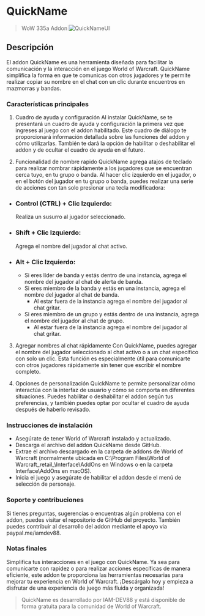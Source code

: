 # QuickName
> WoW 335a Addon
![QuickNameUI](https://drive.google.com/file/d/1sGo0ClJzrFTcNp3Hqfjex9hmFCQakxPK/view?usp=drive_link)
## Descripción
El addon QuickName es una herramienta diseñada para facilitar la comunicación y la interacción en el juego World of Warcraft. QuickName simplifica la forma en que te comunicas con otros jugadores y te permite realizar copiar su nombre en el chat con un clic durante encuentros en mazmorras y bandas.

### Características principales
1. Cuadro de ayuda y configuración
    Al instalar QuickName, se te presentará un cuadro de ayuda y configuración la primera vez que ingreses al juego con el addon habilitado. Este cuadro de diálogo te proporcionará información detallada sobre las funciones del addon y cómo utilizarlas. También te dará la opción de habilitar o deshabilitar el addon y de ocultar el cuadro de ayuda en el futuro.

2. Funcionalidad de nombre rapido
    QuickName agrega atajos de teclado para realizar nombrar rápidamente a los jugadores que se encuentran cerca tuyo, en tu grupo o banda. Al hacer clic izquierdo en el jugador, o en el botón del jugador en tu grupo o banda, puedes realizar una serie de acciones con tan solo presionar una tecla modificadora:
- ### Control (CTRL) + Clic Izquierdo:
    Realiza un susurro al jugador seleccionado.
- ### Shift + Clic Izquierdo:
    Agrega el nombre del jugador al chat activo.
- ### Alt + Clic Izquierdo:
    - Si eres líder de banda y estás dentro de una instancia, agrega el nombre del jugador al chat de alerta de banda.
    - Si eres miembro de la banda y estás en una instancia, agrega el nombre del jugador al chat de banda.
        - Al estar fuera de la instancia agrega el nombre del jugador al chat gritar.
    - Si eres miembro de un grupo y estás dentro de una instancia, agrega el nombre del jugador al chat de grupo.
        - Al estar fuera de la instancia agrega el nombre del jugador al chat gritar.

3. Agregar nombres al chat rápidamente
    Con QuickName, puedes agregar el nombre del jugador seleccionado al chat activo o a un chat específico con solo un clic. Esta función es especialmente útil para comunicarte con otros jugadores rápidamente sin tener que escribir el nombre completo.

4. Opciones de personalización
    QuickName te permite personalizar cómo interactúa con la interfaz de usuario y cómo se comporta en diferentes situaciones. Puedes habilitar o deshabilitar el addon según tus preferencias, y también puedes optar por ocultar el cuadro de ayuda después de haberlo revisado.

### Instrucciones de instalación
- Asegúrate de tener World of Warcraft instalado y actualizado.
- Descarga el archivo del addon QuickName desde GitHub.
- Extrae el archivo descargado en la carpeta de addons de World of Warcraft (normalmente ubicada en C:\Program Files\World of Warcraft\_retail_\Interface\AddOns en Windows o en la carpeta Interface\AddOns en macOS).
- Inicia el juego y asegúrate de habilitar el addon desde el menú de selección de personaje.

### Soporte y contribuciones
Si tienes preguntas, sugerencias o encuentras algún problema con el addon, puedes visitar el repositorio de GitHub del proyecto. También puedes contribuir al desarrollo del addon mediante el apoyo via paypal.me/iamdev88.

### Notas finales
Simplifica tus interacciones en el juego con QuickName. Ya sea para comunicarte con rapidez o para realizar acciones específicas de manera eficiente, este addon te proporciona las herramientas necesarias para mejorar tu experiencia en World of Warcraft. ¡Descárgalo hoy y empieza a disfrutar de una experiencia de juego más fluida y organizada!

> QuickName es desarrollado por IAM-DEV88 y está disponible de forma gratuita para la comunidad de World of Warcraft.